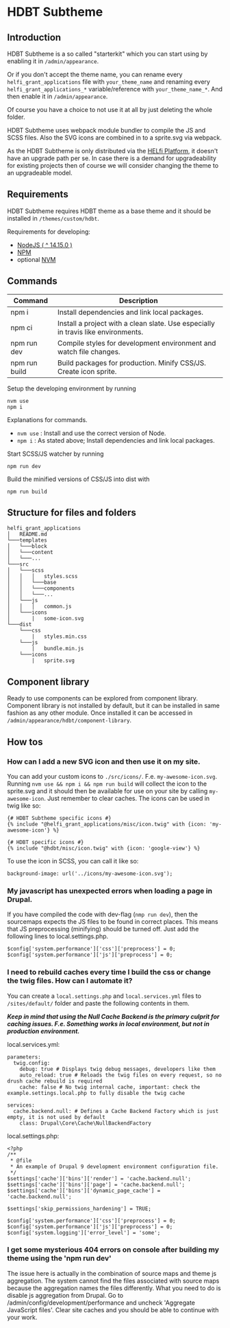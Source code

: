 # HDBT Subtheme

## Introduction

HDBT Subtheme is a so called "starterkit" which you can start using by enabling it in `/admin/appearance`.

Or if you don't accept the theme name, you can rename every `helfi_grant_applications` file with `your_theme_name` and renaming every `helfi_grant_applications_*` variable/reference with `your_theme_name_*`. And then enable it in `/admin/appearance`.

Of course you have a choice to not use it at all by just deleting the whole folder.

HDBT Subtheme uses webpack module bundler to compile the JS and SCSS files. Also the SVG icons are combined in to a sprite.svg via webpack.

As the HDBT Subtheme is only distributed via the [HELfi Platform](https://github.com/City-of-Helsinki/drupal-helfi-platform), it doesn't have an upgrade path per se. In case there is a demand for upgradeability for existing projects then of course we will consider changing the theme to an upgradeable model.

## Requirements

HDBT Subtheme requires HDBT theme as a base theme and it should be installed in `/themes/custom/hdbt`.

Requirements for developing:
- [NodeJS ( ^ 14.15.0 )](https://nodejs.org/en/)
- [NPM](https://npmjs.com/)
- optional [NVM](https://github.com/nvm-sh/nvm)

## Commands

| Command       | Description                                                                       |
| ------------- | --------------------------------------------------------------------------------- |
| npm i         | Install dependencies and link local packages.                                     |
| npm ci        | Install a project with a clean slate. Use especially in travis like environments. |
| npm run dev   | Compile styles for development environment and watch file changes.                |
| npm run build | Build packages for production. Minify CSS/JS. Create icon sprite.                 |

Setup the developing environment by running

    nvm use
    npm i

Explanations for commands.
- `nvm use` : Install and use the correct version of Node.
- `npm i` : As stated above; Install dependencies and link local packages.

Start SCSS/JS watcher by running

    npm run dev

Build the minified versions of CSS/JS into dist with

    npm run build

## Structure for files and folders

```
helfi_grant_applications
│   README.md
└───templates
│   └───block
│   └───content
│   └───...
└───src
│   └───scss
│   │   │   styles.scss
│   │   └───base
│   │   └───components
│   │   └───...
│   └───js
│   │   │   common.js
│   └───icons
│       |   some-icon.svg
└───dist
    └───css
        |   styles.min.css
    └───js
        |   bundle.min.js
    └───icons
        |   sprite.svg
```

## Component library

Ready to use components can be explored from component library.
Component library is not installed by default, but it can be installed in same fashion as any other module.
Once installed it can be accessed in `/admin/appearance/hdbt/component-library`.

## How tos

### How can I add a new SVG icon and then use it on my site.

You can add your custom icons to `./src/icons/`. F.e. `my-awesome-icon.svg`.
Running `nvm use && npm i && npm run build` will collect the icon to the sprite.svg and it should then be available for use on your site by calling `my-awesome-icon`. Just remember to clear caches.
The icons can be used in twig like so:

    {# HDBT Subtheme specific icons #}
    {% include "@helfi_grant_applications/misc/icon.twig" with {icon: 'my-awesome-icon'} %}

    {# HDBT specific icons #}
    {% include "@hdbt/misc/icon.twig" with {icon: 'google-view'} %}

To use the icon in SCSS, you can call it like so:

    background-image: url('../icons/my-awesome-icon.svg');

### My javascript has unexpected errors when loading a page in Drupal.

If you have compiled the code with dev-flag (`nmp run dev`), then the sourcemaps expects the JS files to be found in correct places.
This means that JS preprocessing (minifying) should be turned off. Just add the following lines to local.settings.php.
```
$config['system.performance']['css']['preprocess'] = 0;
$config['system.performance']['js']['preprocess'] = 0;
```

### I need to rebuild caches every time I build the css or change the twig files. How can I automate it?

You can create a `local.settings.php` and `local.services.yml` files to `/sites/default/` folder and paste the following contents in them.

**_Keep in mind that using the Null Cache Backend is the primary culprit for caching issues. F.e. Something works in local environment, but not in production environment._**

local.services.yml:
```
parameters:
  twig.config:
    debug: true # Displays twig debug messages, developers like them
    auto_reload: true # Reloads the twig files on every request, so no drush cache rebuild is required
    cache: false # No twig internal cache, important: check the example.settings.local.php to fully disable the twig cache

services:
  cache.backend.null: # Defines a Cache Backend Factory which is just empty, it is not used by default
    class: Drupal\Core\Cache\NullBackendFactory
```
local.settings.php:
```
<?php
/**
 * @file
 * An example of Drupal 9 development environment configuration file.
 */
$settings['cache']['bins']['render'] = 'cache.backend.null';
$settings['cache']['bins']['page'] = 'cache.backend.null';
$settings['cache']['bins']['dynamic_page_cache'] = 'cache.backend.null';

$settings['skip_permissions_hardening'] = TRUE;

$config['system.performance']['css']['preprocess'] = 0;
$config['system.performance']['js']['preprocess'] = 0;
$config['system.logging']['error_level'] = 'some';
```

### I get some mysterious 404 errors on console after building my theme using the 'npm run dev'
The issue here is actually in the combination of source maps and theme js aggregation. The system cannot find the files
associated with source maps because the aggregation names the files differently. What you need to do is disable js
aggregation from Drupal. Go to /admin/config/development/performance and uncheck 'Aggregate JavaScript files'. Clear
site caches and you should be able to continue with your work.
